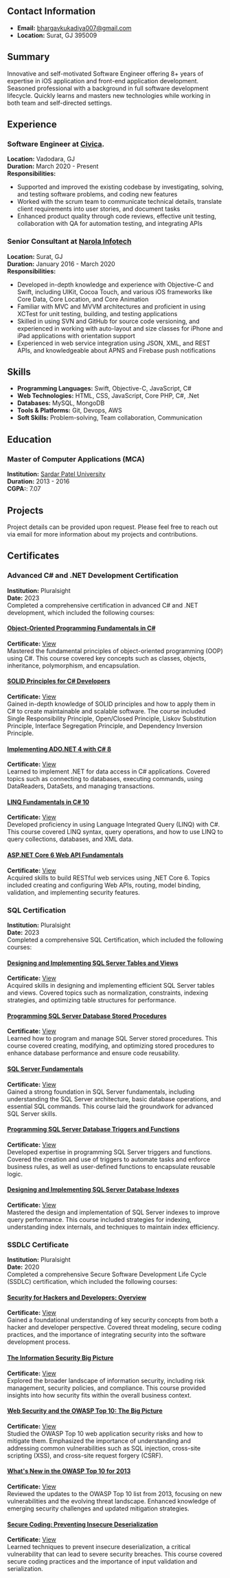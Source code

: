 ## Contact Information
- **Email:** [bhargavkukadiya007@gmail.com](mailto:bhargavkukadiya007@gmail.com)
- **Location:** Surat, GJ 395009

## Summary
Innovative and self-motivated Software Engineer offering 8+ years of expertise in iOS application and front-end application development. Seasoned professional with a background in full software development lifecycle. Quickly learns and masters new technologies while working in both team and self-directed settings.

## Experience
### Software Engineer at [Civica](https://www.civica.com/en-in/).
**Location:** Vadodara, GJ  
**Duration:** March 2020 - Present  
**Responsibilities:**
- Supported and improved the existing codebase by investigating, solving, and testing software problems, and coding new features
- Worked with the scrum team to communicate technical details, translate client requirements into user stories, and document tasks
- Enhanced product quality through code reviews, effective unit testing, collaboration with QA for automation testing, and integrating APIs

### Senior Consultant at [Narola Infotech](https://www.narolainfotech.com/)
**Location:** Surat, GJ  
**Duration:** January 2016 - March 2020  
**Responsibilities:**
- Developed in-depth knowledge and experience with Objective-C and Swift, including UIKit, Cocoa Touch, and various iOS frameworks like Core Data, Core Location, and Core Animation
- Familiar with MVC and MVVM architectures and proficient in using XCTest for unit testing, building, and testing applications
- Skilled in using SVN and GitHub for source code versioning, and experienced in working with auto-layout and size classes for iPhone and iPad applications with orientation support
- Experienced in web service integration using JSON, XML, and REST APIs, and knowledgeable about APNS and Firebase push notifications

## Skills
- **Programming Languages:** Swift, Objective-C, JavaScript, C#
- **Web Technologies:** HTML, CSS, JavaScript, Core PHP, C#, .Net
- **Databases:** MySQL, MongoDB
- **Tools & Platforms:** Git, Devops, AWS
- **Soft Skills:** Problem-solving, Team collaboration, Communication

## Education
### Master of Computer Applications (MCA)
**Institution:** [Sardar Patel University](https://www.universityoftechnology.edu)  
**Duration:** 2013 - 2016  
**CGPA:**: 7.07

## Projects
Project details can be provided upon request. Please feel free to reach out via email for more information about my projects and contributions.

## Certificates
### Advanced C# and .NET Development Certification
**Institution:** Pluralsight  
**Date:** 2023  
Completed a comprehensive certification in advanced C# and .NET development, which included the following courses:
#### [Object-Oriented Programming Fundamentals in C#](https://app.pluralsight.com/library/courses/object-oriented-programming-fundamentals-csharp/table-of-contents)
**Certificate:** [View](./resources/certificates/DOT%20NET/certificate1.pdf)  
Mastered the fundamental principles of object-oriented programming (OOP) using C#. This course covered key concepts such as classes, objects, inheritance, polymorphism, and encapsulation.
#### [SOLID Principles for C# Developers](https://app.pluralsight.com/library/courses/csharp-solid-principles/table-of-contents)
**Certificate:** [View](./resources/certificates/DOT%20NET/certificate2.pdf)  
Gained in-depth knowledge of SOLID principles and how to apply them in C# to create maintainable and scalable software. The course included Single Responsibility Principle, Open/Closed Principle, Liskov Substitution Principle, Interface Segregation Principle, and Dependency Inversion Principle.
#### [Implementing ADO.NET 4 with C# 8](https://app.pluralsight.com/library/courses/csharp-ado-dotnet-fundamentals/table-of-contents)
**Certificate:** [View](./resources/certificates/DOT%20NET/certificate3.pdf)  
Learned to implement .NET for data access in C# applications. Covered topics such as connecting to databases, executing commands, using DataReaders, DataSets, and managing transactions.
#### [LINQ Fundamentals in C# 10](https://app.pluralsight.com/library/courses/linq-fundamentals-csharp-10/table-of-contents)
**Certificate:** [View](./resources/certificates/DOT%20NET/certificate4.pdf)  
Developed proficiency in using Language Integrated Query (LINQ) with C#. This course covered LINQ syntax, query operations, and how to use LINQ to query collections, databases, and XML data.
#### [ASP.NET Core 6 Web API Fundamentals](https://app.pluralsight.com/library/courses/asp-dot-net-core-6-web-api-fundamentals/table-of-contents)
**Certificate:** [View](./resources/certificates/DOT%20NET/certificate5.pdf)  
Acquired skills to build RESTful web services using ,NET Core 6. Topics included creating and configuring Web APIs, routing, model binding, validation, and implementing security features.

### SQL Certification
**Institution:** Pluralsight  
**Date:** 2023  
Completed a comprehensive SQL Certification, which included the following courses:
#### [Designing and Implementing SQL Server Tables and Views](https://app.pluralsight.com/library/courses/sqlserver-tables-view-designing-implementing/table-of-contents)
**Certificate:** [View](./resources/certificates/SQL/certificate1.pdf)  
Acquired skills in designing and implementing efficient SQL Server tables and views. Covered topics such as normalization, constraints, indexing strategies, and optimizing table structures for performance.
#### [Programming SQL Server Database Stored Procedures](https://app.pluralsight.com/library/courses/sql-server-database-programming-stored-procedures/table-of-contents)
**Certificate:** [View](./resources/certificates/SQL/certificate2.pdf)  
Learned how to program and manage SQL Server stored procedures. This course covered creating, modifying, and optimizing stored procedures to enhance database performance and ensure code reusability.
#### [SQL Server Fundamentals](https://app.pluralsight.com/library/courses/sql-server-fundamentals/table-of-contents)
**Certificate:** [View](./resources/certificates/SQL/certificate3.pdf)  
Gained a strong foundation in SQL Server fundamentals, including understanding the SQL Server architecture, basic database operations, and essential SQL commands. This course laid the groundwork for advanced SQL Server skills.
#### [Programming SQL Server Database Triggers and Functions](https://app.pluralsight.com/library/courses/program-sql-server-triggers-functions/table-of-contents)
**Certificate:** [View](./resources/certificates/SQL/certificate4.pdf)  
Developed expertise in programming SQL Server triggers and functions. Covered the creation and use of triggers to automate tasks and enforce business rules, as well as user-defined functions to encapsulate reusable logic.
#### [Designing and Implementing SQL Server Database Indexes](https://app.pluralsight.com/library/courses/design-build-sql-server-indexes/table-of-contents)
**Certificate:** [View](./resources/certificates/SQL/certificate5.pdf)  
Mastered the design and implementation of SQL Server indexes to improve query performance. This course included strategies for indexing, understanding index internals, and techniques to maintain index efficiency.

### SSDLC Certificate
**Institution:** Pluralsight  
**Date:** 2020  
Completed a comprehensive Secure Software Development Life Cycle (SSDLC) certification, which included the following courses:
#### [Security for Hackers and Developers: Overview](https://app.pluralsight.com/library/courses/security-hackers-developers/table-of-contents)
**Certificate:** [View](./resources/certificates/SSDLC%20Certificate/certificate1.pdf)  
Gained a foundational understanding of key security concepts from both a hacker and developer perspective. Covered threat modeling, secure coding practices, and the importance of integrating security into the software development process.
#### [The Information Security Big Picture](https://app.pluralsight.com/library/courses/information-security-big-picture/table-of-contents)
**Certificate:** [View](./resources/certificates/SSDLC%20Certificate/certificate2.pdf)  
Explored the broader landscape of information security, including risk management, security policies, and compliance. This course provided insights into how security fits within the overall business context.
#### [Web Security and the OWASP Top 10: The Big Picture](https://app.pluralsight.com/library/courses/web-security-owasp-top10-big-picture/table-of-contents)
**Certificate:** [View](./resources/certificates/SSDLC%20Certificate/certificate3.pdf)  
Studied the OWASP Top 10 web application security risks and how to mitigate them. Emphasized the importance of understanding and addressing common vulnerabilities such as SQL injection, cross-site scripting (XSS), and cross-site request forgery (CSRF).
#### [What's New in the OWASP Top 10 for 2013](https://app.pluralsight.com/library/courses/owasp-top-10-whats-new-2013/table-of-contents)
**Certificate:** [View](./resources/certificates/SSDLC%20Certificate/certificate4.pdf)  
Reviewed the updates to the OWASP Top 10 list from 2013, focusing on new vulnerabilities and the evolving threat landscape. Enhanced knowledge of emerging security challenges and updated mitigation strategies.
#### [Secure Coding: Preventing Insecure Deserialization](https://app.pluralsight.com/library/courses/secure-coding-insecure-deserialization-preventing/table-of-contents)
**Certificate:** [View](./resources/certificates/SSDLC%20Certificate/certificate5.pdf)  
Learned techniques to prevent insecure deserialization, a critical vulnerability that can lead to severe security breaches. This course covered secure coding practices and the importance of input validation and serialization.
